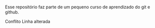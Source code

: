 Esse repositório faz parte de um pequeno curso de aprendizado do git e github.

Conflito
Linha alterada

